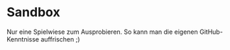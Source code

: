 # Sandbox

Nur eine Spielwiese zum Ausprobieren. So kann man die eigenen GitHub-Kenntnisse
auffrischen ;)
